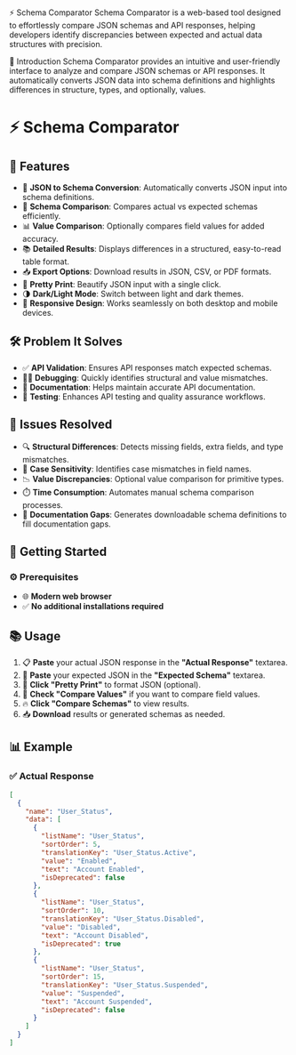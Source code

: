 ⚡️ Schema Comparator
Schema Comparator is a web-based tool designed to effortlessly compare JSON schemas and API responses, helping developers identify discrepancies between expected and actual data structures with precision.

🎯 Introduction
Schema Comparator provides an intuitive and user-friendly interface to analyze and compare JSON schemas or API responses. It automatically converts JSON data into schema definitions and highlights differences in structure, types, and optionally, values.

# ⚡️ Schema Comparator  

## 🚀 Features  
- 🔄 **JSON to Schema Conversion**: Automatically converts JSON input into schema definitions.  
- 🔎 **Schema Comparison**: Compares actual vs expected schemas efficiently.  
- 📊 **Value Comparison**: Optionally compares field values for added accuracy.  
- 📚 **Detailed Results**: Displays differences in a structured, easy-to-read table format.  
- 📥 **Export Options**: Download results in JSON, CSV, or PDF formats.  
- 🎨 **Pretty Print**: Beautify JSON input with a single click.  
- 🌗 **Dark/Light Mode**: Switch between light and dark themes.  
- 📱 **Responsive Design**: Works seamlessly on both desktop and mobile devices.  

## 🛠️ Problem It Solves  
- ✅ **API Validation**: Ensures API responses match expected schemas.  
- 🕵️‍♂️ **Debugging**: Quickly identifies structural and value mismatches.  
- 📖 **Documentation**: Helps maintain accurate API documentation.  
- 🧪 **Testing**: Enhances API testing and quality assurance workflows.  

## 🧩 Issues Resolved  
- 🔍 **Structural Differences**: Detects missing fields, extra fields, and type mismatches.  
- 🔡 **Case Sensitivity**: Identifies case mismatches in field names.  
- 📉 **Value Discrepancies**: Optional value comparison for primitive types.  
- ⏱️ **Time Consumption**: Automates manual schema comparison processes.  
- 📄 **Documentation Gaps**: Generates downloadable schema definitions to fill documentation gaps.  

## 🚦 Getting Started  

### ⚙️ Prerequisites  
- 🌐 **Modern web browser**  
- ✅ **No additional installations required**  

## 📚 Usage  
1. 📋 **Paste** your actual JSON response in the **"Actual Response"** textarea.  
2. 📝 **Paste** your expected JSON in the **"Expected Schema"** textarea.  
3. 🎨 **Click "Pretty Print"** to format JSON (optional).  
4. 🔎 **Check "Compare Values"** if you want to compare field values.  
5. 🔥 **Click "Compare Schemas"** to view results.  
6. 📥 **Download** results or generated schemas as needed.  

## 📊 Example  

### ✅ Actual Response  
```json
[
  {
    "name": "User_Status",
    "data": [
      {
        "listName": "User_Status",
        "sortOrder": 5,
        "translationKey": "User_Status.Active",
        "value": "Enabled",
        "text": "Account Enabled",
        "isDeprecated": false
      },
      {
        "listName": "User_Status",
        "sortOrder": 10,
        "translationKey": "User_Status.Disabled",
        "value": "Disabled",
        "text": "Account Disabled",
        "isDeprecated": true
      },
      {
        "listName": "User_Status",
        "sortOrder": 15,
        "translationKey": "User_Status.Suspended",
        "value": "Suspended",
        "text": "Account Suspended",
        "isDeprecated": false
      }
    ]
  }
]


